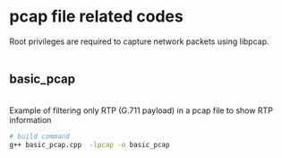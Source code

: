 # pcap file related codes

Root privileges are required to capture network packets using libpcap.
<br><br>


## basic_pcap
<br>
Example of filtering only RTP (G.711 payload) in a pcap file to show RTP information

``` bash
# build command
g++ basic_pcap.cpp  -lpcap -o basic_pcap
```

